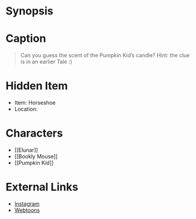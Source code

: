# Synopsis


# Caption
> Can you guess the scent of the Pumpkin Kid’s candle? Hint: the clue is in an earlier Tale :)

# Hidden Item
* Item: Horseshoe
* Location: <spoiler></spoiler>

# Characters
* [[Elunar]]
* [[Bookly Mouse]]
* [[Pumpkin Kid]]

# External Links
* [Instagram](https://www.instagram.com/p/CKcqfc5DamI/?igshid=YmMyMTA2M2Y=)
* [Webtoons](https://www.webtoons.com/en/challenge/twistwood-tales/73-elunar-and-the-dark/viewer?title_no=344740&episode_no=79)